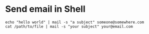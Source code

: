  
 # Send email in Shell
 ```shell
 echo "hello world" | mail -s "a subject" someone@somewhere.com
 cat /path/to/file | mail -s "your subject" your@email.com
 ```